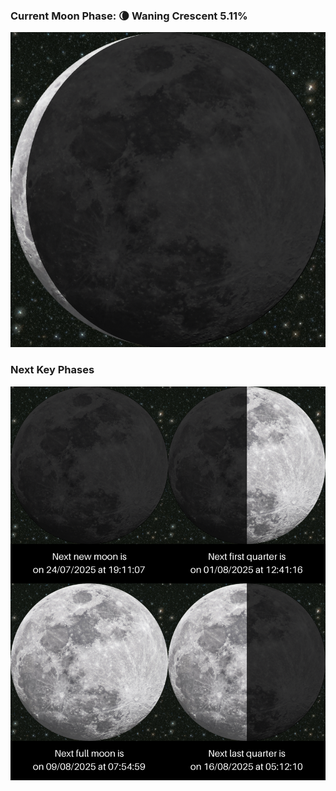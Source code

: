 ### Current Moon Phase: 🌘 Waning Crescent 5.11%
![Moon Phase](moonphase.png)
### Next Key Phases
![Gallery](gallery.png)